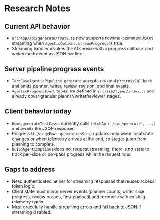 # Research Notes

## Current API behavior
- `src/app/api/generate/route.ts` now supports newline-delimited JSON streaming when `agenticOptions.streamProgress` is true.
- Streaming handler invokes the AI service with a progress callback and writes each event as JSON per line.

## Server pipeline progress events
- `TestCaseAgenticPipeline.generate` accepts optional `progressCallback` and emits planner, writer, review, revision, and final events.
- `AgenticProgressEvent` types are defined in `src/lib/types/index.ts` and already cover granular planner/writer/reviewer stages.

## Client behavior today
- `Home.generateTestCases` currently calls `fetchApi('/api/generate', ...)` and awaits the JSON response.
- Progress UI (`stageRows`, `generationStep`) updates only when local state changes or when telemetry arrives at the end, so stages jump from planning to complete.
- `buildAgenticOptions` does not request streaming; there is no state to track per-slice or per-pass progress while the request runs.

## Gaps to address
- Need authenticated helper for streaming responses that reuses access token logic.
- Client state must mirror server events (planner counts, writer slice progress, review passes, final payload) and reconcile with existing telemetry types.
- Must gracefully handle streaming errors and fall back to JSON if streaming disabled.
